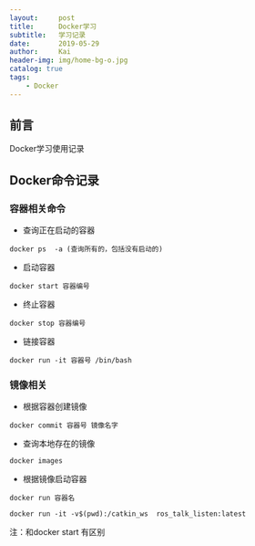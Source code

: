 ```yaml
---
layout:     post
title:      Docker学习
subtitle:   学习记录
date:       2019-05-29
author:     Kai
header-img: img/home-bg-o.jpg
catalog: true
tags:
    - Docker
---
```


## 前言
Docker学习使用记录

## Docker命令记录

### 容器相关命令
* 查询正在启动的容器

```shell
docker ps  -a (查询所有的，包括没有启动的)
```

* 启动容器

```shell
docker start 容器编号
```

* 终止容器

```shell
docker stop 容器编号
```

* 链接容器

```shell
docker run -it 容器号 /bin/bash
```

### 镜像相关

* 根据容器创建镜像

```shell
docker commit 容器号 镜像名字
```
* 查询本地存在的镜像

```shell
docker images
```
* 根据镜像启动容器

```shell
docker run 容器名

docker run -it -v$(pwd):/catkin_ws  ros_talk_listen:latest
```
注：和docker start 有区别





